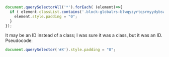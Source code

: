 ```js
document.querySelectorAll('*').forEach( (element)=>{
  if ( element.classList.contains('.block-globalrs-blwqyzyrtqsrmyydybswpmmrym') ) {
    element.style.padding = "0";
  }
});
```

It may be an ID instead of a class; I was sure it was a class, but it was an ID. Pseudocode:

```js
document.querySelector('#X').style.padding = "0";
```
